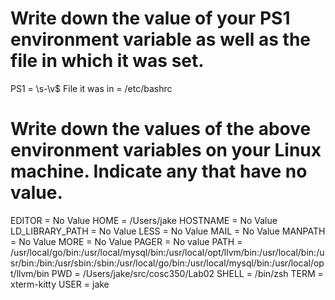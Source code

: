 # Write down the value of your PS1 environment variable as well as the file in which it was set.

PS1 = \s-\v\$
File it was in = /etc/bashrc

# Write down the values of the above environment variables on your Linux machine. Indicate any that have no value.

EDITOR = No Value
HOME = /Users/jake
HOSTNAME = No Value
LD_LIBRARY_PATH = No Value
LESS = No Value
MAIL = No Value
MANPATH = No Value
MORE = No Value
PAGER = No value
PATH = /usr/local/go/bin:/usr/local/mysql/bin:/usr/local/opt/llvm/bin:/usr/local/bin:/usr/bin:/bin:/usr/sbin:/sbin:/usr/local/go/bin:/usr/local/mysql/bin:/usr/local/opt/llvm/bin
PWD = /Users/jake/src/cosc350/Lab02
SHELL = /bin/zsh
TERM = xterm-kitty
USER = jake
